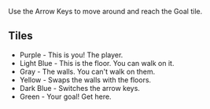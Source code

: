 Use the Arrow Keys to move around and reach the Goal tile.

## Tiles
* Purple - This is you! The player. 
* Light Blue - This is the floor. You can walk on it.
* Gray - The walls. You can't walk on them.
* Yellow - Swaps the walls with the floors.
* Dark Blue - Switches the arrow keys. 
* Green - Your goal! Get here.